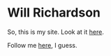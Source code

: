 # Will Richardson

So, this is my site. Look at it [here](https://javanut.net).

Follow me [here](https://twitter.com/willhbr), I guess.
